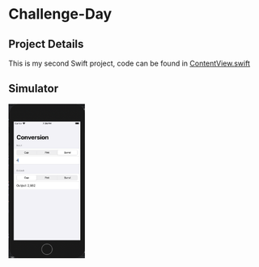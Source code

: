 # Challenge-Day

## Project Details
This is my second Swift project, code can be found in [ContentView.swift](https://github.com/KristinnGodfrey/Conversion/blob/master/Challenge%20Day/ContentView.swift)

## Simulator
<p align="left">
  <img src="/p1.png" width="30%" /> 
</p>
